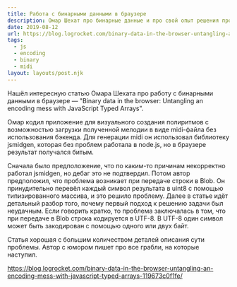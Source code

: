 ```yaml
---
title: Работа с бинарными данными в браузере
description: Омар Шехат про бинарные данные и про свой опыт решения проблем с кодированием
date: 2019-08-12
url: https://blog.logrocket.com/binary-data-in-the-browser-untangling-an-encoding-mess-with-javascript-typed-arrays-119673c0f1fe/
tags:
  - js
  - encoding
  - binary
  - midi
layout: layouts/post.njk
---
```

Нашёл интересную статью Омара Шехата про работу с бинарными данными в браузере — "Binary data in the browser: Untangling an encoding mess with JavaScript Typed Arrays".

Омар кодил приложение для визуального создания полиритмов с возможностью загрузки полученной мелодии в виде midi-файла без использования бэкенда. Для генерации midi он использовал библиотеку jsmidgen, которая без проблем работала в node.js, но в браузере результат получался битым.

Сначала было предположение, что по каким-то причинам некорректно работал jsmidgen, но дебаг это не подтвердил. Потом автор предположил, что проблема возникает при передаче строки в Blob. Он принудительно перевёл каждый символ результата в uint8 с помощью типизированного массива, и это решило проблему. Далее в статье идёт детальный разбор того, почему первый подход к решению задачи был неудачным. Если говорить кратко, то проблема заключалась в том, что при передаче в Blob строка кодируется в UTF-8. В UTF-8 один символ может быть закодирован с помощью одного или двух байт.

Статья хорошая с большим количеством деталей описания сути проблемы. Автор с юмором пишет про все грабли, на которые наступил.

https://blog.logrocket.com/binary-data-in-the-browser-untangling-an-encoding-mess-with-javascript-typed-arrays-119673c0f1fe/
